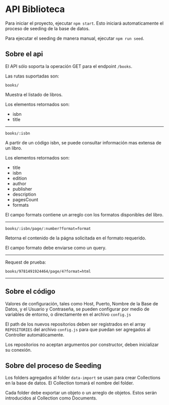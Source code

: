 # API Biblioteca

Para iniciar el proyecto, ejecutar `npm start`. Esto iniciará automaticamente el proceso de seeding de la base de datos.

Para ejecutar el seeding de manera manual, ejecutar `npm run seed`.

## Sobre el api

El API sólo soporta la operación GET para el endpoint `/books`.

Las rutas suportadas son:

```
books/
```

Muestra el listado de libros.

Los elementos retornados son:

- isbn
- title

---

```
books/:isbn
```

A partir de un código isbn, se puede consultar información mas extensa de un libro.

Los elementos retornados son:

- title
- isbn
- edition
- author
- publisher
- description
- pagesCount
- formats

El campo formats contiene un arreglo con los formatos disponibles del libro.

---

```
books/:isbn/page/:number?format=format
```

Retorna el contenido de la págna solicitada en el formato requerido.

El campo formato debe enviarse como un query.

---

Request de prueba:

```
books/9781491924464/page/4?format=html
```

---

## Sobre el código

Valores de configuración, tales como Host, Puerto, Nombre de la Base de Datos, y el Usuario y Contraseña, se pueden configurar por medio de variables de entorno, o directamente en el archivo `config.js`

El path de los nuevos repositorios deben ser registrados en el array `REPOSITORIES` del archivo `config.js` para que puedan ser agregados al Controller automáticamente.

Los repositorios no aceptan argumentos por constructor, deben inicializar su conexión.

## Sobre del proceso de Seeding

Los folders agregados al folder `data-import` se usan para crear Collections en la base de datos. El Collection tomará el nombre del folder.

Cada folder debe exportar un objeto o un arreglo de objetos. Estos serán introducidos al Collection como Documents.
